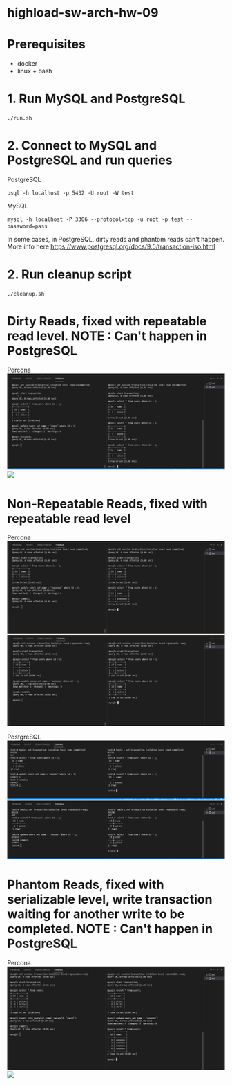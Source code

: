 # highload-sw-arch-hw-09

# Prerequisites
* docker
* linux + bash

# 1. Run MySQL and PostgreSQL
```
./run.sh
```

# 2. Connect to MySQL and PostgreSQL and run queries

PostgreSQL

```
psql -h localhost -p 5432 -U root -W test
```

MySQL
```
mysql -h localhost -P 3306 --protocol=tcp -u root -p test --password=pass
```

In some cases, in PostgreSQL, dirty reads and phantom reads can't happen. More info here
https://www.postgresql.org/docs/9.5/transaction-iso.html

# 2. Run cleanup script

```
./cleanup.sh
```

# Dirty Reads, fixed with repeatable read level. NOTE : Can't happen in PostgreSQL

Percona
![](./images/percona/percona-dirty-read.png)
![](./images/percona/percona-dirty-percona-dirty-read-fixed.png)

# Non-Repeatable Reads, fixed with repeatable read level

Percona
![](./images/percona/percona-repeatable-read.png)
![](./images/percona/percona-repeatable-read-fixed.png)

PostgreSQL
![](./images/postgres/postgresql-repeatable-read.png)
![](./images/postgres/postgresql-repeatable-read-fixed.png)

# Phantom Reads, fixed with serializable level, write transaction waiting for another write to be completed. NOTE : Can't happen in PostgreSQL

Percona
![](images/percona/percona-phantom-reads.png)
![](images/percona/percona-phantom-percona-phantom-reads-fixed.png)